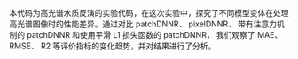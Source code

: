 本代码为高光谱水质反演的实验代码，在这次实验中，探究了不同模型变体在处理高光谱图像时的性能差异。通过对比 patchDNNR、 pixelDNNR、
带有注意力机制的 patchDNNR 和使用平滑 L1 损失函数的 patchDNNR， 我们观察了 MAE、 RMSE、 R2 等评价指标的变化趋势，并对结果进行了分析。